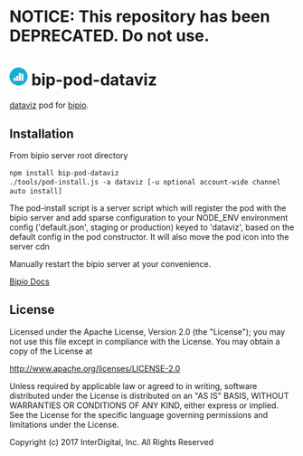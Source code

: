 # **NOTICE:** This repository has been **DEPRECATED**. Do not use.
![dataviz](dataviz.png) bip-pod-dataviz
=======

<a href="http://en.wikipedia.org/wiki/dataviz_code">dataviz</a> pod for [bipio](https://bip.io).  

## Installation

From bipio server root directory

    npm install bip-pod-dataviz
    ./tools/pod-install.js -a dataviz [-u optional account-wide channel auto install]

The pod-install script is a server script which will register the pod with the bipio server and add sparse
configuration to your NODE_ENV environment config ('default.json', staging or production)
keyed to 'dataviz', based on the default config in the pod constructor.  It will also move the
pod icon into the server cdn

Manually restart the bipio server at your convenience.

[Bipio Docs](https://bip.io/docs/pods/dataviz)

## License

Licensed under the Apache License, Version 2.0 (the "License"); you may not use this file except in compliance with the License. You may obtain a copy of the License at

http://www.apache.org/licenses/LICENSE-2.0

Unless required by applicable law or agreed to in writing, software distributed under the License is distributed on an "AS IS" BASIS, WITHOUT WARRANTIES OR CONDITIONS OF ANY KIND, either express or implied. See the License for the specific language governing permissions and limitations under the License.


Copyright (c) 2017 InterDigital, Inc. All Rights Reserved
